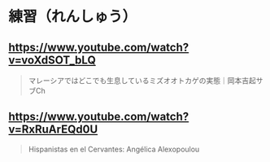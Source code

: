 # 練習（れんしゅう）

## https://www.youtube.com/watch?v=voXdSOT_bLQ 

> マレーシアではどこでも生息しているミズオオトカゲの実態｜岡本吉起サブCh 

## https://www.youtube.com/watch?v=RxRuArEQd0U

> Hispanistas en el Cervantes: Angélica Alexopoulou 
